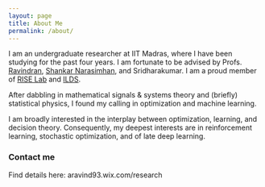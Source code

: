 ```yaml
---
layout: page
title: About Me
permalink: /about/
---
```


I am an undergraduate researcher at IIT Madras, where I have been studying for the past four years. I am fortunate to be advised by Profs. [Ravindran](http://www.cse.iitm.ac.in/~ravi/), [Shankar Narasimhan](http://www.che.iitm.ac.in/~naras/research.htm), and Sridharakumar. I am a proud member of [RISE Lab](http://www.cse.iitm.ac.in/) and [ILDS](http://cmsrv.iitm.ac.in/ilds/home/).

After dabbling in mathematical signals & systems theory and (briefly) statistical physics, I found my calling in optimization and machine learning.

I am broadly interested in the interplay between optimization, learning, and decision theory. Consequently, my deepest interests are in reinforcement learning, stochastic optimization, and of late deep learning.

### Contact me

Find details here: aravind93.wix.com/research
